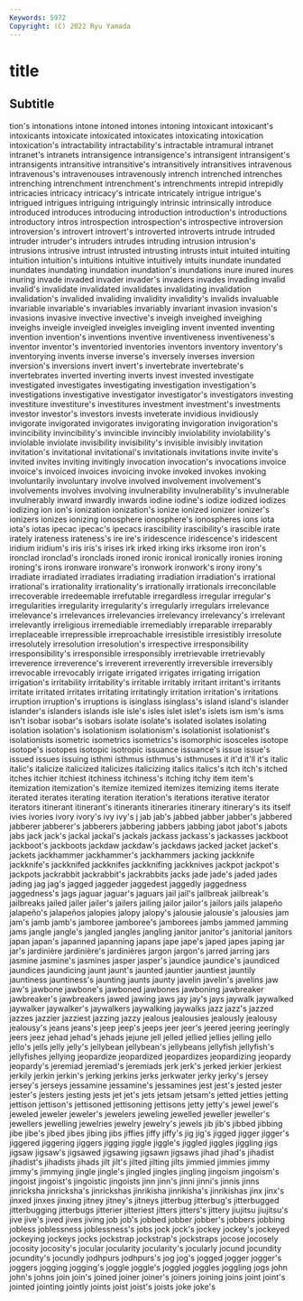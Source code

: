 ```yaml
---
Keywords: 5972
Copyright: (C) 2022 Ryu Yamada
---
```



# title

## Subtitle
tion's intonations intone intoned
intones intoning intoxicant intoxicant's intoxicants intoxicate intoxicated intoxicates intoxicating intoxication
intoxication's intractability intractability's intractable intramural intranet intranet's intranets intransigence intransigence's
intransigent intransigent's intransigents intransitive intransitive's intransitively intransitives intravenous intravenous's intravenouses
intravenously intrench intrenched intrenches intrenching intrenchment intrenchment's intrenchments intrepid intrepidly
intricacies intricacy intricacy's intricate intricately intrigue intrigue's intrigued intrigues intriguing
intriguingly intrinsic intrinsically introduce introduced introduces introducing introduction introduction's introductions
introductory intros introspection introspection's introspective introversion introversion's introvert introvert's introverted
introverts intrude intruded intruder intruder's intruders intrudes intruding intrusion intrusion's
intrusions intrusive intrust intrusted intrusting intrusts intuit intuited intuiting intuition
intuition's intuitions intuitive intuitively intuits inundate inundated inundates inundating inundation
inundation's inundations inure inured inures inuring invade invaded invader invader's
invaders invades invading invalid invalid's invalidate invalidated invalidates invalidating invalidation
invalidation's invalided invaliding invalidity invalidity's invalids invaluable invariable invariable's invariables
invariably invariant invasion invasion's invasions invasive invective invective's inveigh inveighed
inveighing inveighs inveigle inveigled inveigles inveigling invent invented inventing invention
invention's inventions inventive inventiveness inventiveness's inventor inventor's inventoried inventories inventors
inventory inventory's inventorying invents inverse inverse's inversely inverses inversion inversion's
inversions invert invert's invertebrate invertebrate's invertebrates inverted inverting inverts invest
invested investigate investigated investigates investigating investigation investigation's investigations investigative investigator
investigator's investigators investing investiture investiture's investitures investment investment's investments investor
investor's investors invests inveterate invidious invidiously invigorate invigorated invigorates invigorating
invigoration invigoration's invincibility invincibility's invincible invincibly inviolability inviolability's inviolable inviolate
invisibility invisibility's invisible invisibly invitation invitation's invitational invitational's invitationals invitations
invite invite's invited invites inviting invitingly invocation invocation's invocations invoice
invoice's invoiced invoices invoicing invoke invoked invokes invoking involuntarily involuntary
involve involved involvement involvement's involvements involves involving invulnerability invulnerability's invulnerable
invulnerably inward inwardly inwards iodine iodine's iodize iodized iodizes iodizing
ion ion's ionization ionization's ionize ionized ionizer ionizer's ionizers ionizes
ionizing ionosphere ionosphere's ionospheres ions iota iota's iotas ipecac ipecac's
ipecacs irascibility irascibility's irascible irate irately irateness irateness's ire ire's
iridescence iridescence's iridescent iridium iridium's iris iris's irises irk irked
irking irks irksome iron iron's ironclad ironclad's ironclads ironed ironic
ironical ironically ironies ironing ironing's irons ironware ironware's ironwork ironwork's
irony irony's irradiate irradiated irradiates irradiating irradiation irradiation's irrational irrational's
irrationality irrationality's irrationally irrationals irreconcilable irrecoverable irredeemable irrefutable irregardless irregular
irregular's irregularities irregularity irregularity's irregularly irregulars irrelevance irrelevance's irrelevances irrelevancies
irrelevancy irrelevancy's irrelevant irrelevantly irreligious irremediable irremediably irreparable irreparably irreplaceable
irrepressible irreproachable irresistible irresistibly irresolute irresolutely irresolution irresolution's irrespective irresponsibility
irresponsibility's irresponsible irresponsibly irretrievable irretrievably irreverence irreverence's irreverent irreverently irreversible
irreversibly irrevocable irrevocably irrigate irrigated irrigates irrigating irrigation irrigation's irritability
irritability's irritable irritably irritant irritant's irritants irritate irritated irritates irritating
irritatingly irritation irritation's irritations irruption irruption's irruptions is isinglass isinglass's
island island's islander islander's islanders islands isle isle's isles islet
islet's islets ism ism's isms isn't isobar isobar's isobars isolate
isolate's isolated isolates isolating isolation isolation's isolationism isolationism's isolationist isolationist's
isolationists isometric isometrics isometrics's isomorphic isosceles isotope isotope's isotopes isotopic
isotropic issuance issuance's issue issue's issued issues issuing isthmi isthmus
isthmus's isthmuses it it'd it'll it's italic italic's italicize italicized
italicizes italicizing italics italics's itch itch's itched itches itchier itchiest
itchiness itchiness's itching itchy item item's itemization itemization's itemize itemized
itemizes itemizing items iterate iterated iterates iterating iteration iteration's iterations
iterative iterator iterators itinerant itinerant's itinerants itineraries itinerary itinerary's its
itself ivies ivories ivory ivory's ivy ivy's j jab jab's
jabbed jabber jabber's jabbered jabberer jabberer's jabberers jabbering jabbers jabbing
jabot jabot's jabots jabs jack jack's jackal jackal's jackals jackass
jackass's jackasses jackboot jackboot's jackboots jackdaw jackdaw's jackdaws jacked jacket
jacket's jackets jackhammer jackhammer's jackhammers jacking jackknife jackknife's jackknifed jackknifes
jackknifing jackknives jackpot jackpot's jackpots jackrabbit jackrabbit's jackrabbits jacks jade
jade's jaded jades jading jag jag's jagged jaggeder jaggedest jaggedly
jaggedness jaggedness's jags jaguar jaguar's jaguars jail jail's jailbreak jailbreak's
jailbreaks jailed jailer jailer's jailers jailing jailor jailor's jailors jails
jalapeño jalapeño's jalapeños jalopies jalopy jalopy's jalousie jalousie's jalousies jam
jam's jamb jamb's jamboree jamboree's jamborees jambs jammed jamming jams
jangle jangle's jangled jangles jangling janitor janitor's janitorial janitors japan
japan's japanned japanning japans jape jape's japed japes japing jar
jar's jardinière jardinière's jardinières jargon jargon's jarred jarring jars jasmine
jasmine's jasmines jasper jasper's jaundice jaundice's jaundiced jaundices jaundicing jaunt
jaunt's jaunted jauntier jauntiest jauntily jauntiness jauntiness's jaunting jaunts jaunty
javelin javelin's javelins jaw jaw's jawbone jawbone's jawboned jawbones jawboning
jawbreaker jawbreaker's jawbreakers jawed jawing jaws jay jay's jays jaywalk
jaywalked jaywalker jaywalker's jaywalkers jaywalking jaywalks jazz jazz's jazzed jazzes
jazzier jazziest jazzing jazzy jealous jealousies jealously jealousy jealousy's jeans
jeans's jeep jeep's jeeps jeer jeer's jeered jeering jeeringly jeers
jeez jehad jehad's jehads jejune jell jelled jellied jellies jelling
jello jello's jells jelly jelly's jellybean jellybean's jellybeans jellyfish jellyfish's
jellyfishes jellying jeopardize jeopardized jeopardizes jeopardizing jeopardy jeopardy's jeremiad jeremiad's
jeremiads jerk jerk's jerked jerkier jerkiest jerkily jerkin jerkin's jerking
jerkins jerks jerkwater jerky jerky's jersey jersey's jerseys jessamine jessamine's
jessamines jest jest's jested jester jester's jesters jesting jests jet
jet's jets jetsam jetsam's jetted jetties jetting jettison jettison's jettisoned
jettisoning jettisons jetty jetty's jewel jewel's jeweled jeweler jeweler's jewelers
jeweling jewelled jeweller jeweller's jewellers jewelling jewelries jewelry jewelry's jewels
jib jib's jibbed jibbing jibe jibe's jibed jibes jibing jibs
jiffies jiffy jiffy's jig jig's jigged jigger jigger's jiggered jiggering
jiggers jigging jiggle jiggle's jiggled jiggles jiggling jigs jigsaw jigsaw's
jigsawed jigsawing jigsawn jigsaws jihad jihad's jihadist jihadist's jihadists jihads
jilt jilt's jilted jilting jilts jimmied jimmies jimmy jimmy's jimmying
jingle jingle's jingled jingles jingling jingoism jingoism's jingoist jingoist's jingoistic
jingoists jinn jinn's jinni jinni's jinnis jinns jinricksha jinricksha's jinrickshas
jinrikisha jinrikisha's jinrikishas jinx jinx's jinxed jinxes jinxing jitney jitney's
jitneys jitterbug jitterbug's jitterbugged jitterbugging jitterbugs jitterier jitteriest jitters jitters's
jittery jiujitsu jiujitsu's jive jive's jived jives jiving job job's
jobbed jobber jobber's jobbers jobbing jobless joblessness joblessness's jobs jock
jock's jockey jockey's jockeyed jockeying jockeys jocks jockstrap jockstrap's jockstraps
jocose jocosely jocosity jocosity's jocular jocularity jocularity's jocularly jocund jocundity
jocundity's jocundly jodhpurs jodhpurs's jog jog's jogged jogger jogger's joggers
jogging jogging's joggle joggle's joggled joggles joggling jogs john john's
johns join join's joined joiner joiner's joiners joining joins joint
joint's jointed jointing jointly joints joist joist's joists joke joke's
